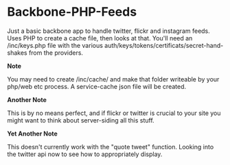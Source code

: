 Backbone-PHP-Feeds
==================

Just a basic backbone app to handle twitter, flickr and instagram feeds. Uses PHP to create a cache file, then looks at that. You'll need an /inc/keys.php file with the various auth/keys/tokens/certificats/secret-hand-shakes from the providers.


**Note**

You may need to create /inc/cache/ and make that folder writeable by your php/web etc process. A service-cache json file will be created.

**Another Note**

This is by no means perfect, and if flickr or twitter is crucial to your site you might want to think about server-siding all this stuff.

**Yet Another Note**

This doesn't currently work with the "quote tweet" function. Looking into the twitter api now to see how to appropriately display.
